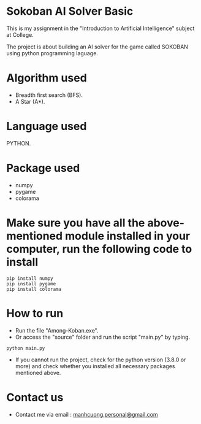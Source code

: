 # Sokoban AI Solver Basic
This is my assignment in the "Introduction to Artificial Intelligence" subject at College.

The project is about building an AI solver for the game called SOKOBAN using python programming laguage.
# Algorithm used
- Breadth first search (BFS).
- A Star (A*).
# Language used 
PYTHON.
# Package used
- numpy
- pygame
- colorama
# Make sure you have all the above-mentioned module installed in your computer, run the following code to install
```
pip install numpy
pip install pygame
pip install colorama
```
# How to run
- Run the file "Among-Koban.exe".
- Or access the "source" folder and run the script "main.py" by typing.
```
python main.py
```
- If you cannot run the project, check for the python version (3.8.0 or more) and check whether you installed all necessary packages mentioned above.
# Contact us
- Contact me via email : manhcuong.personal@gmail.com
